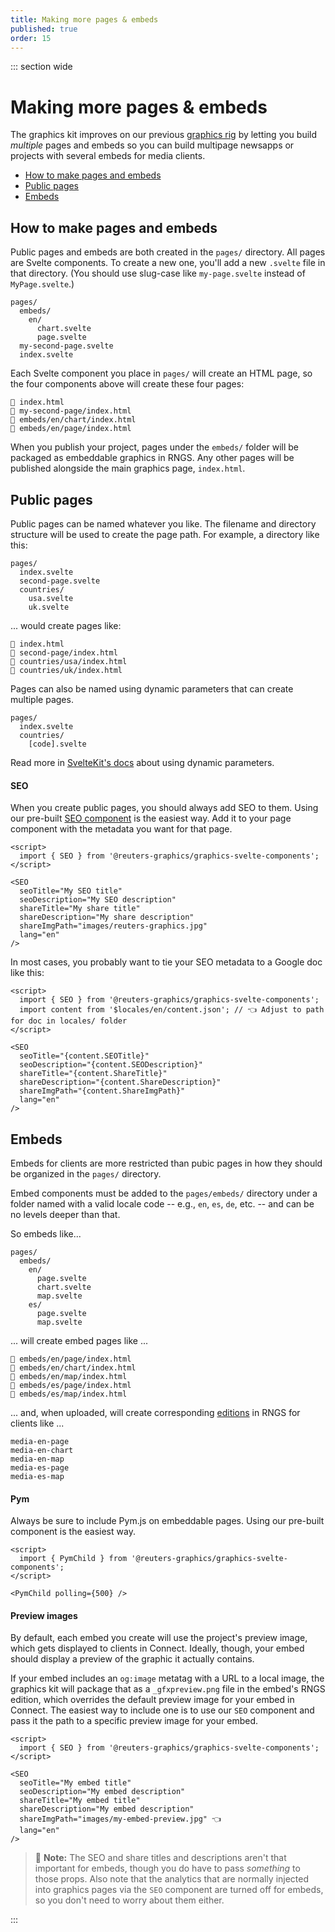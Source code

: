 ```yaml
---
title: Making more pages & embeds
published: true
order: 15
---
```


::: section wide

# Making more pages & embeds

The graphics kit improves on our previous [graphics rig](https://github.com/reuters-graphics/bluprint_graphics-rig/) by letting you build _multiple_ pages and embeds so you can build multipage newsapps or projects with several embeds for media clients.

- [How to make pages and embeds](#how-to-make-pages-and-embeds)
- [Public pages](#public-pages)
- [Embeds](#embeds)

## How to make pages and embeds

Public pages and embeds are both created in the `pages/` directory. All pages are Svelte components. To create a new one, you'll add a new `.svelte` file in that directory. (You should use slug-case like `my-page.svelte` instead of `MyPage.svelte`.)

```
pages/
  embeds/
    en/
      chart.svelte
      page.svelte
  my-second-page.svelte
  index.svelte
```

Each Svelte component you place in `pages/` will create an HTML page, so the four components above will create these four pages:

```
📁 index.html
📁 my-second-page/index.html
📁 embeds/en/chart/index.html
📁 embeds/en/page/index.html
```

When you publish your project, pages under the `embeds/` folder will be packaged as embeddable graphics in RNGS. Any other pages will be published alongside the main graphics page, `index.html`.

## Public pages

Public pages can be named whatever you like. The filename and directory structure will be used to create the page path. For example, a directory like this:

```
pages/
  index.svelte
  second-page.svelte
  countries/
    usa.svelte
    uk.svelte
```

... would create pages like:

```
📁 index.html
📁 second-page/index.html
📁 countries/usa/index.html
📁 countries/uk/index.html
```

Pages can also be named using dynamic parameters that can create multiple pages.

```
pages/
  index.svelte
  countries/
    [code].svelte
```

Read more in [SvelteKit's docs](https://kit.svelte.dev/docs#routing-pages) about using dynamic parameters.

#### SEO

When you create public pages, you should always add SEO to them. Using our pre-built [SEO component](https://reuters-graphics.github.io/graphics-svelte-components/components/seo) is the easiest way. Add it to your page component with the metadata you want for that page.

```svelte
<script>
  import { SEO } from '@reuters-graphics/graphics-svelte-components';
</script>

<SEO
  seoTitle="My SEO title"
  seoDescription="My SEO description"
  shareTitle="My share title"
  shareDescription="My share description"
  shareImgPath="images/reuters-graphics.jpg"
  lang="en"
/>
```

In most cases, you probably want to tie your SEO metadata to a Google doc like this:

```svelte
<script>
  import { SEO } from '@reuters-graphics/graphics-svelte-components';
  import content from '$locales/en/content.json'; // 👈 Adjust to path for doc in locales/ folder
</script>

<SEO
  seoTitle="{content.SEOTitle}"
  seoDescription="{content.SEODescription}"
  shareTitle="{content.ShareTitle}"
  shareDescription="{content.ShareDescription}"
  shareImgPath="{content.ShareImgPath}"
  lang="en"
/>
```

## Embeds

Embeds for clients are more restricted than pubic pages in how they should be organized in the `pages/` directory.

Embed components must be added to the `pages/embeds/` directory under a folder named with a valid locale code -- e.g., `en`, `es`, `de`, etc. -- and can be no levels deeper than that.

So embeds like...

```
pages/
  embeds/
    en/
      page.svelte
      chart.svelte
      map.svelte
    es/
      page.svelte
      map.svelte
```

... will create embed pages like ... 

```
📁 embeds/en/page/index.html
📁 embeds/en/chart/index.html
📁 embeds/en/map/index.html
📁 embeds/es/page/index.html
📁 embeds/es/map/index.html
```

... and, when uploaded, will create corresponding [editions](https://github.com/reuters-graphics/bluprint_graphics-kit/issues/1#issuecomment-811891029) in RNGS for clients like ...

```
media-en-page
media-en-chart
media-en-map
media-es-page
media-es-map
```

#### Pym

Always be sure to include Pym.js on embeddable pages. Using our pre-built component is the easiest way.

```svelte
<script>
  import { PymChild } from '@reuters-graphics/graphics-svelte-components';
</script>

<PymChild polling={500} />
```

#### Preview images

By default, each embed you create will use the project's preview image, which gets displayed to clients in Connect. Ideally, though, your embed should display a preview of the graphic it actually contains.

If your embed includes an `og:image` metatag with a URL to a local image, the graphics kit will package that as a `_gfxpreview.png` file in the embed's RNGS edition, which overrides the default preview image for your embed in Connect. The easiest way to include one is to use our `SEO` component and pass it the path to a specific preview image for your embed.

```svelte
<script>
  import { SEO } from '@reuters-graphics/graphics-svelte-components';
</script>

<SEO
  seoTitle="My embed title"
  seoDescription="My embed description"
  shareTitle="My embed title"
  shareDescription="My embed description"
  shareImgPath="images/my-embed-preview.jpg" 👈
  lang="en"
/>
```

> 📌 **Note:** The SEO and share titles and descriptions aren't that important for embeds, though you do have to pass _something_ to those props. Also note that the analytics that are normally injected into graphics pages via the `SEO` component are turned off for embeds, so you don't need to worry about them either.

:::
